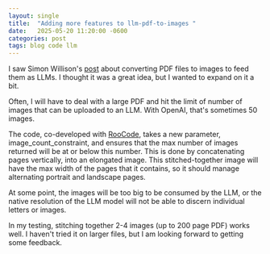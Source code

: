 ```yaml
---
layout: single
title:  "Adding more features to llm-pdf-to-images "
date:   2025-05-20 11:20:00 -0600
categories: post
tags: blog code llm
---
```


I saw Simon Willison's [post](https://simonwillison.net/2025/May/18/llm-pdf-to-images/) about converting PDF files to images to feed them as LLMs. I thought it was a great idea, but I wanted to expand on it a bit.

Often, I will have to deal with a large PDF and hit the limit of number of images that can be uploaded to an LLM.  With OpenAI, that's sometimes 50 images.

The code, co-developed with [RooCode](https://roocode.com/), takes a new parameter, image_count_constraint, and ensures that the max number of images returned will be at or below this number.  This is done by concatenating pages vertically, into an elongated image.  This stitched-together image will have the max width of the pages that it contains, so it should manage alternating portrait and landscape pages.

At some point, the images will be too big to be consumed by the LLM, or the native resolution of the LLM model will not be able to discern individual letters or images.

In my testing, stitching together 2-4 images (up to 200 page PDF) works well.  I haven't tried it on larger files, but I am looking forward to getting some feedback.